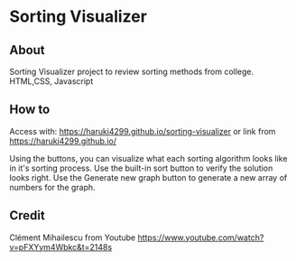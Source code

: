 # Sorting Visualizer

## About
Sorting Visualizer project to review sorting methods from college.
HTML,CSS, Javascript

## How to
Access with: https://haruki4299.github.io/sorting-visualizer
or link from https://haruki4299.github.io/

Using the buttons, you can visualize what each sorting algorithm looks like in it's sorting process.
Use the built-in sort button to verify the solution looks right.
Use the Generate new graph button to generate a new array of numbers for the graph.

## Credit
Clément Mihailescu from Youtube
https://www.youtube.com/watch?v=pFXYym4Wbkc&t=2148s
